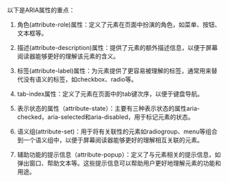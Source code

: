 

以下是ARIA属性的重点：

1. 角色(attribute-role)属性：定义了元素在页面中扮演的角色，如菜单、按钮、文本框等。

2. 描述(attribute-description)属性：提供了元素的额外描述信息，以便于屏幕阅读器能够更好的理解该元素的含义。

3. 标签(attribute-label)属性：为元素提供了更容易被理解的标签，通常用来替代没有语义的标签，如checkbox、radio等。

4. tab-index属性：定义了元素在页面中的tab键次序，以便于键盘导航。

5. 表示状态的属性（attribute-state）：主要有三种表示状态的属性aria-checked，aria-selected和aria-disabled，用于标记元素的状态。

6. 语义组(attribute-set)：用于将有关联性的元素如radiogroup、menu等组合到一个语义组中，以便于屏幕阅读器能够更好的理解相互关联的元素。

7. 辅助功能的提示信息（attribute-popup）：定义了与元素相关的提示信息，如弹出窗口、帮助文本等。这些提示信息可以帮助用户更好地理解元素的功能和用途。